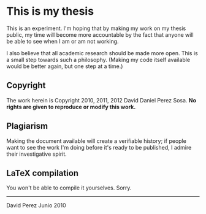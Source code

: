 # This is my thesis

This is an experiment. I'm hoping that by making my work on my thesis public,
my time will become more accountable by the fact that anyone will be able to
see when I am or am not working. 

I also believe that all academic research should be made more open. This is a
small step towards such a philosophy. (Making my code itself available would
be better again, but one step at a time.)

## Copyright

The work herein is Copyright 2010, 2011, 2012 David Daniel Perez Sosa. 
**No rights are given to reproduce or modify this work.**

## Plagiarism

Making the document available will create a verifiable history; 
if people want to see the
work I'm doing before it's ready to be published, I admire their investigative
spirit.

## LaTeX compilation

You won't be able to compile it yourselves. Sorry.

-----
 
David Perez
Junio 2010